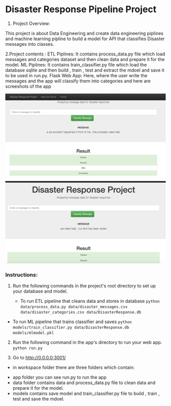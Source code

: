 # Disaster Response Pipeline Project

1. Project Overview: 

This project is about Data Engineering and create data engineering piplines and machine learning pipline to build a model for API that classifies Disaster messages into classes.

2.Project contents : 
   ETL Piplines: 
   It contains process_data.py file which load messages and categories dataset and then clean data and prepare it for the model.
   ML Piplines:
   It contains train_classifier.py file which load the database sqlite and then  build , train , test and extract the mdoel and save it to be used in run.py.
   Flask Web App:
   Here, where the user write the messages and the app will classify them into categories and here are screeshots of the app
   
   
   ![app screenshot](https://github.com/ayidhalqahtani/Data_Science_Nanodegree/blob/master/ETL%20Piplines%20-disaster%20project/Screen%20Shot%201441-01-01%20at%201.56.50%20AM.png)

![second example](https://github.com/ayidhalqahtani/Data_Science_Nanodegree/blob/master/ETL%20Piplines%20-disaster%20project/Screen%20Shot%201441-01-01%20at%201.53.03%20AM.png)




### Instructions:
1. Run the following commands in the project's root directory to set up your database and model.

    - To run ETL pipeline that cleans data and stores in database
        `python data/process_data.py data/disaster_messages.csv data/disaster_categories.csv data/DisasterResponse.db`
        
        
 - To run ML pipeline that trains classifier and saves
        `python models/train_classifier.py data/DisasterResponse.db models/mlmodel.pkl`
        
        
2. Run the following command in the app's directory to run your web app.
    `python run.py`
    

3. Go to http://0.0.0.0:3001/




* in workspace folder there are three folders which contain: 
 - app folder you can see run.py to run the app 
 - data folder contains data and process_data.py file  to clean data and prepare it for the model.
 - models contains save model and train_classifier.py file to build , train , test and save the mdoel.
 
 
